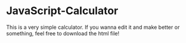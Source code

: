 # JavaScript-Calculator
This is a very simple calculator. If you wanna edit it and make better or something, feel free to download the html file!
